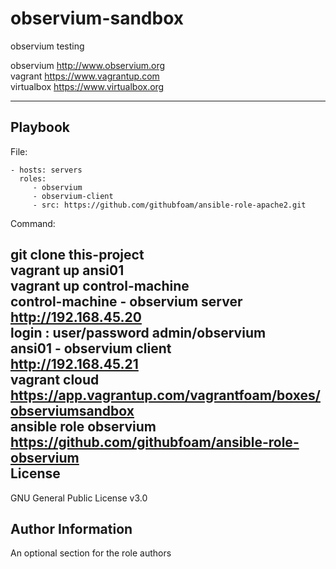observium-sandbox
=========
observium testing

observium  http://www.observium.org  
vagrant https://www.vagrantup.com  
virtualbox https://www.virtualbox.org

----------------

Playbook
----------------


File:

    - hosts: servers
      roles:
         - observium
         - observium-client
         - src: https://github.com/githubfoam/ansible-role-apache2.git

Command:

git clone this-project  
vagrant up ansi01  
vagrant up control-machine  
control-machine - observium server  
http://192.168.45.20  
login : user/password admin/observium  
ansi01 - observium client  
http://192.168.45.21  
vagrant cloud  
https://app.vagrantup.com/vagrantfoam/boxes/observiumsandbox  
ansible role observium  
https://github.com/githubfoam/ansible-role-observium  
License
-------

GNU General Public License v3.0

Author Information
------------------

An optional section for the role authors
